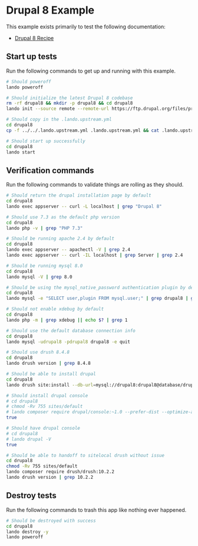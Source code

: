 # Drupal 8 Example

This example exists primarily to test the following documentation:

* [Drupal 8 Recipe](https://docs.devwithlando.io/tutorials/drupal8.html)

## Start up tests

Run the following commands to get up and running with this example.

```bash
# Should poweroff
lando poweroff

# Should initialize the latest Drupal 8 codebase
rm -rf drupal8 && mkdir -p drupal8 && cd drupal8
lando init --source remote --remote-url https://ftp.drupal.org/files/projects/drupal-8.9.20.tar.gz --remote-options="--strip-components 1" --recipe drupal8 --webroot . --name lando-drupal8 --option database=mysql:8.0 --option composer_version=2.1.14

# Should copy in the .lando.upstream.yml
cd drupal8
cp -f ../../.lando.upstream.yml .lando.upstream.yml && cat .lando.upstream.yml

# Should start up successfully
cd drupal8
lando start
```

## Verification commands

Run the following commands to validate things are rolling as they should.

```bash
# Should return the drupal installation page by default
cd drupal8
lando exec appserver -- curl -L localhost | grep "Drupal 8"

# Should use 7.3 as the default php version
cd drupal8
lando php -v | grep "PHP 7.3"

# Should be running apache 2.4 by default
cd drupal8
lando exec appserver -- apachectl -V | grep 2.4
lando exec appserver -- curl -IL localhost | grep Server | grep 2.4

# Should be running mysql 8.0
cd drupal8
lando mysql -V | grep 8.0

# Should be using the mysql_native_password authentication plugin by default
cd drupal8
lando mysql -e "SELECT user,plugin FROM mysql.user;" | grep drupal8 | grep mysql_native_password

# Should not enable xdebug by default
cd drupal8
lando php -m | grep xdebug || echo $? | grep 1

# Should use the default database connection info
cd drupal8
lando mysql -udrupal8 -pdrupal8 drupal8 -e quit

# Should use drush 8.4.8
cd drupal8
lando drush version | grep 8.4.8

# Should be able to install drupal
cd drupal8
lando drush site:install --db-url=mysql://drupal8:drupal8@database/drupal8 -y

# Should install drupal console
# cd drupal8
# chmod -Rv 755 sites/default
# lando composer require drupal/console:~1.0 --prefer-dist --optimize-autoloader
true

# Should have drupal console
# cd drupal8
# lando drupal -V
true

# Should be able to handoff to sitelocal drush without issue
cd drupal8
chmod -Rv 755 sites/default
lando composer require drush/drush:10.2.2
lando drush version | grep 10.2.2
```

## Destroy tests

Run the following commands to trash this app like nothing ever happened.

```bash
# Should be destroyed with success
cd drupal8
lando destroy -y
lando poweroff
```
